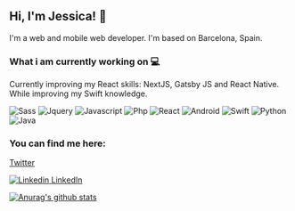 <!-- ![Image of Yaktocat](https://github.com/JessicaFM/JessicaFM/blob/master/twitter-bgd-profile-small.jpg) -->

## Hi, I'm Jessica! 👋

I'm a web and mobile web developer. I'm based on Barcelona, Spain.

### What i am currently working on :computer:
Currently improving my React skills: NextJS, Gatsby JS and React Native. While improving my Swift knowledge.

![Sass](https://img.shields.io/badge/-sass-%23CC6699.svg?style=for-the-badge&logo=sass&logoColor=white)
![Jquery](https://img.shields.io/badge/-jquery-%230769ad.svg?style=for-the-badge&logo=jquery&logoColor=white)
![Javascript](https://img.shields.io/badge/-javascript-%23f7df1e.svg?style=for-the-badge&logo=javascript&logoColor=white)
![Php](https://img.shields.io/badge/-php-%238892be.svg?style=for-the-badge&logo=php&logoColor=white)
![React](https://img.shields.io/badge/-react-%2300d8ff.svg?style=for-the-badge&logo=react&logoColor=white)
![Android](https://img.shields.io/badge/-android-%23a4c639.svg?style=for-the-badge&logo=android&logoColor=white)
![Swift](https://img.shields.io/badge/-swift-%23fd9426.svg?style=for-the-badge&logo=swift&logoColor=white)
![Python](https://img.shields.io/badge/-python-%23646464.svg?style=for-the-badge&logo=python&logoColor=white)
![Java](https://img.shields.io/badge/-java-%23007396.svg?style=for-the-badge&logo=java&logoColor=white)



### You can find me here:
[Twitter](https://twitter.com/_idlebeat)

[![Linkedin](https://i.stack.imgur.com/gVE0j.png) LinkedIn](https://www.linkedin.com/jessica-fernandez-53312999)
&nbsp;

[![Anurag's github stats](https://github-readme-stats.vercel.app/api/top-langs?username=JessicaFM)](https://github.com/JessicaFM/github-readme-stats)

<!--
**JessicaFM/JessicaFM** is a ✨ _special_ ✨ repository because its `README.md` (this file) appears on your GitHub profile.

Here are some ideas to get you started:

- 🔭 I’m currently working on ...
- 🌱 I’m currently learning ...
- 👯 I’m looking to collaborate on ...
- 🤔 I’m looking for help with ...
- 💬 Ask me about ...
- 📫 How to reach me: ...
- 😄 Pronouns: ...
- ⚡ Fun fact: ...
-->
